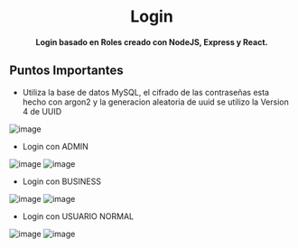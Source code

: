 <h1 align="center">
  Login
</h1>
<h4 align="center">Login basado en Roles creado con NodeJS, Express y React.</h4>


## Puntos Importantes

* Utiliza la base de datos MySQL, el cifrado de las contraseñas esta hecho con argon2 y la generacion aleatoria de uuid se utilizo la Version 4 de UUID

![image](https://user-images.githubusercontent.com/94048851/205639516-33b8ce47-75fc-4be1-a8af-5f543064db41.png)


* Login con ADMIN

![image](https://user-images.githubusercontent.com/94048851/205640644-5b8c68a9-be2e-4fda-85d0-7e62ca171e5d.png) ![image](https://user-images.githubusercontent.com/94048851/205640692-e0428037-82a7-49e1-8f91-81929081fdaf.png)

  
* Login con BUSINESS

![image](https://user-images.githubusercontent.com/94048851/205640774-ac84e10d-bb00-4275-ae62-cdc2bc666bdd.png) ![image](https://user-images.githubusercontent.com/94048851/205640799-5f7a108a-912d-4fb2-b8f2-6724c64a29cf.png)


* Login con USUARIO NORMAL

![image](https://user-images.githubusercontent.com/94048851/205640865-3840d46f-e728-4469-924c-3a9da72fd0fc.png) ![image](https://user-images.githubusercontent.com/94048851/205640896-b7aad587-6434-410f-a671-7a80c25ecd60.png)


